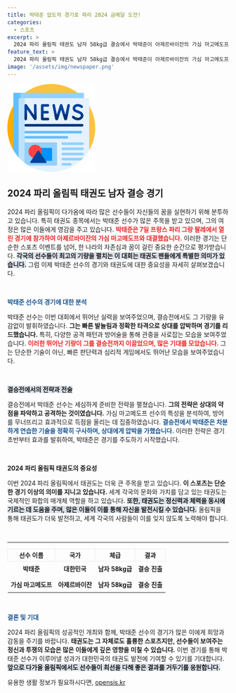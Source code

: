 ```yaml
---
title: 박태준 압도적 경기로 파리 2024 금메달 도전!
categories:
  - 스포츠
excerpt: >
  2024 파리 올림픽 태권도 남자 58kg급 결승에서 박태준이 아제르바이잔의 가심 마고메도프와의 대결로 전 세계의 이목을 집중시키고 있다! 경기가 어떻게 펼쳐질지, 팬들의 긴장감이 고조된다!
feature_text: >
  2024 파리 올림픽 태권도 남자 58kg급 결승에서 박태준이 아제르바이잔의 가심 마고메도프와의 대결로 전 세계의 이목을 집중시키고 있다! 경기가 어떻게 펼쳐질지, 팬들의 긴장감이 고조된다!
image: '/assets/img/newspaper.png'
---
```


<p><img src="/assets/img/newspaper.png" alt="kimp 속보" /></p>

<h2 data-ke-size="size26">2024 파리 올림픽 태권도 남자 결승 경기</h2>

<p data-ke-size="size16">2024 파리 올림픽이 다가옴에 따라 많은 선수들이 자신들의 꿈을 실현하기 위해 분투하고 있습니다. 특히 태권도 종목에서는 박태준 선수가 많은 주목을 받고 있으며, 그의 여정은 많은 이들에게 영감을 주고 있습니다. <b><span style="color: #ee2323;">박태준은 7일 프랑스 파리 그랑 팔레에서 열린 경기에 참가하여 아제르바이잔의 가심 마고메도프와 대결했습니다.</span></b> 이러한 경기는 단순한 스포츠 이벤트를 넘어, 한 나라의 자존심과 꿈이 걸린 중요한 순간으로 평가받습니다. <b><span style="background-color: #21538527;">각국의 선수들이 최고의 기량을 펼치는 이 대회는 태권도 팬들에게 특별한 의미가 있습니다.</span></b> 그럼 이제 박태준 선수의 경기와 태권도에 대한 중요성을 자세히 살펴보겠습니다.</p>

<p data-ke-size="size16">&nbsp;</p>

<p><b><span style="color: #1a5490;">박태준 선수의 경기에 대한 분석</span></b></p>

<p data-ke-size="size16">박태준 선수는 이번 대회에서 뛰어난 실력을 보여주었으며, 결승전에서도 그 기량을 유감없이 발휘하였습니다. <b>그는 빠른 발놀림과 정확한 타격으로 상대를 압박하며 경기를 리드했습니다.</b> 특히, 다양한 공격 패턴과 방어술을 통해 관중을 사로잡는 모습을 보여주었습니다. <b><span style="color: #ee2323;">이러한 뛰어난 기량이 그를 결승전까지 이끌었으며, 많은 기대를 모았습니다.</span></b> 그는 단순한 기술이 아닌, 빠른 판단력과 심리적 게임에서도 뛰어난 모습을 보여주었습니다.</p>

<p data-ke-size="size16">&nbsp;</p>

<p><b><span style="background-color: #21538527;">결승전에서의 전략과 전술</span></b></p>

<p data-ke-size="size16">결승전에서 박태준 선수는 세심하게 준비한 전략을 펼쳤습니다. <b>그의 전략은 상대의 약점을 파악하고 공격하는 것이였습니다.</b> 가심 마고메도프 선수의 특성을 분석하여, 방어를 무너뜨리고 효과적으로 득점을 올리는 데 집중하였습니다. <b><span style="color: #1a5490;">결승전에서 박태준은 차분하게 연습한 기술을 정확히 구사하며, 상대에게 압박을 가했습니다.</span></b> 이러한 전략은 경기 초반부터 효과를 발휘하여, 박태준은 경기를 주도하기 시작했습니다.</p>

<p data-ke-size="size16">&nbsp;</p>

<p><b>2024 파리 올림픽 태권도의 중요성</b></p>

<p data-ke-size="size16">이번 2024 파리 올림픽에서 태권도는 더욱 큰 주목을 받고 있습니다. <b>이 스포츠는 단순한 경기 이상의 의미를 지니고 있습니다.</b> 세계 각국의 문화와 가치를 담고 있는 태권도는 국제적인 화합의 매개체 역할을 하고 있습니다. <b><span style="background-color: #21538527;">또한, 태권도는 정신력과 체력을 동시에 기르는 데 도움을 주며, 많은 이들이 이를 통해 자신을 발전시킬 수 있습니다.</span></b> 올림픽을 통해 태권도가 더욱 발전하고, 세계 각국의 사람들이 이를 잊지 않도록 노력해야 합니다.</p>

<p data-ke-size="size16">&nbsp;</p>

<hr>

<table style="width:100%; border-collapse: collapse;">
  <tr>
    <th style="border: 1px solid #eaeaea; text-align: center;">선수 이름</th>
    <th style="border: 1px solid #eaeaea; text-align: center;">국가</th>
    <th style="border: 1px solid #eaeaea; text-align: center;">체급</th>
    <th style="border: 1px solid #eaeaea; text-align: center;">결과</th>
  </tr>
  <tr>
    <td style="text-align: center; height: 30px;"><b>박태준</b></td>
    <td style="text-align: center; height: 30px;"><b>대한민국</b></td>
    <td style="text-align: center; height: 30px;"><b>남자 58kg급</b></td>
    <td style="text-align: center; height: 30px;"><b>결승 진출</b></td>
  </tr>
  <tr>
    <td style="text-align: center; height: 30px;"><b>가심 마고메도프</b></td>
    <td style="text-align: center; height: 30px;"><b>아제르바이잔</b></td>
    <td style="text-align: center; height: 30px;"><b>남자 58kg급</b></td>
    <td style="text-align: center; height: 30px;"><b>결승 진출</b></td>
  </tr>
</table>

<p data-ke-size="size16">&nbsp;</p>

<p><b><span style="color: #1a5490;">결론 및 기대</span></b></p>

<p data-ke-size="size16">2024 파리 올림픽의 성공적인 개최와 함께, 박태준 선수의 경기가 많은 이에게 희망과 감동을 주기를 바랍니다. <b>태권도는 그 자체로도 훌륭한 스포츠지만, 선수들이 보여주는 정신과 투쟁의 모습은 많은 이들에게 깊은 영향을 미칠 수 있습니다.</b> 이번 경기를 통해 박태준 선수가 이루어낼 성과가 대한민국의 태권도 발전에 기여할 수 있기를 기대합니다. <b><span style="background-color: #21538527;">앞으로 다가올 올림픽에서도 선수들이 최선을 다해 좋은 결과를 거두기를 응원합니다.</span></b></p>
유용한 생활 정보가 필요하시다면, <a href="https://opensis.kr" rel="dofollow">opensis.kr</a>


